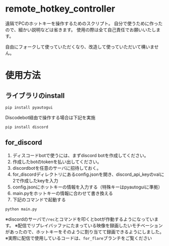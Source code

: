 # remote_hotkey_controller
遠隔でPCのホットキーを操作するためのスクリプト。
自分で使うために作ったので、細かい説明などは省きます。
使用の際は全て自己責任でお願いいたします。

自由にフォークして使っていただくなり、改造して使っていただいて構いません。

# 使用方法
## ライブラリのinstall
```
pip install pyautogui
```
Discodebot経由で操作する場合は下記を実施
```
pip install discord
```

## for_discord
1. ディスコードbotで使うには、まずdiscord botを作成してください。
2. 作成したbotのtokenを払い出してください。
3. discordbotを任意のサーバに招待しておく。
4. for_discordディレクトリにあるconfig.jsonを開き、discord_api_keyのvalに2で作成したkeyを入力
5. config.jsonにホットキーの情報を入力する（特殊キーはpyautoguiに準拠）
6. main.pyをホットキーの情報に合わせて書き換える
7. 下記のコマンドで起動する
```
python main.py
```
※discordのサーバで`/rec`とコマンドを叩くとbotが作動するようになっています。
※配信でリプレイバッファにたまっている映像を録画したいモチベーションがあったので、ホットキーをそのように割り当てて録画できるようにしました。
※実際に配信で使用しているコードは、`for_flare`ブランチをご覧ください
